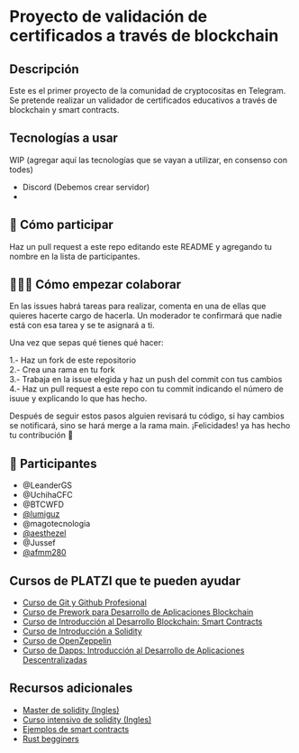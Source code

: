 # Proyecto de validación de certificados a través de blockchain

## Descripción

Este es el primer proyecto de la comunidad de cryptocositas en Telegram. Se pretende realizar un validador de certificados educativos a través de blockchain y smart contracts. 

## Tecnologías a usar 

WIP (agregar aquí las tecnologías que se vayan a utilizar, en consenso con todes)

- Discord (Debemos crear servidor)
- 

## 🚀 Cómo participar 

Haz un pull request a este repo editando este README y agregando tu nombre en la lista de participantes.


## 👩🏻‍💻 Cómo empezar colaborar 

En las issues habrá tareas para realizar, comenta en una de ellas que quieres hacerte cargo de hacerla. Un moderador te confirmará que nadie está con esa tarea y se te asignará a ti. 

Una vez que sepas qué tienes qué hacer:

1.- Haz un fork de este repositorio  
2.- Crea una rama en tu fork  
3.- Trabaja en la issue elegida y haz un push del commit con tus cambios  
4.- Haz un pull request a este repo con tu commit indicando el número de isuue y explicando lo que has hecho.  

Después de seguir estos pasos alguien revisará tu código, si hay cambios se notificará, sino se hará merge a la rama main. ¡Felicidades! ya has hecho tu contribución 🚀

##  💪 Participantes 

-  @LeanderGS
-  @UchihaCFC
-  @BTCWFD
-  [@lumiguz](https://github.com/lumiguz)
-  @magotecnologia
-  [@aesthezel](https://github.com/aesthezel)
-  @Jussef
-  [@afmm280](https://github.com/amenam101)

##  Cursos de PLATZI que te pueden ayudar

- [Curso de Git y Github Profesional](https://platzi.com/cursos/git-github/)
- [Curso de Prework para Desarrollo de Aplicaciones Blockchain](https://platzi.com/cursos/prework-blockchain/)
- [Curso de Introducción al Desarrollo Blockchain: Smart Contracts](https://platzi.com/cursos/smart-contracts/)
- [Curso de Introducción a Solidity](https://platzi.com/cursos/solidity/)
- [Curso de OpenZeppelin](https://platzi.com/cursos/openzeppelin/)
- [Curso de Dapps: Introducción al Desarrollo de Aplicaciones Descentralizadas](https://platzi.com/cursos/intro-dapps/)

## Recursos adicionales

- [Master de solidity (Ingles)](https://www.youtube.com/watch?v=pqxNmdwEHio&list=PLS5SEs8ZftgVnWHv2_mkvJjn5HBOkde3g)
- [Curso intensivo de solidity (Ingles)](https://www.youtube.com/watch?v=M576WGiDBdQ)
- [Ejemplos de smart contracts](https://solidity-by-example.org/)
- [Rust begginers](https://www.youtube.com/watch?v=MsocPEZBd-M)




